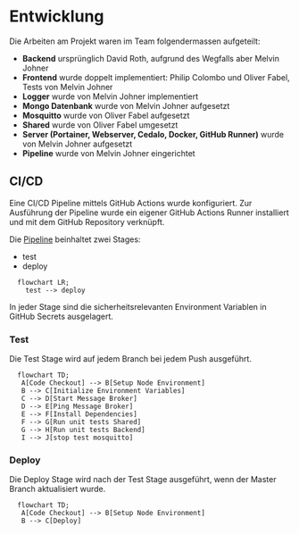 # Entwicklung

Die Arbeiten am Projekt waren im Team folgendermassen aufgeteilt:

* **Backend** ursprünglich David Roth, aufgrund des Wegfalls aber Melvin Johner
* **Frontend** wurde doppelt implementiert: Philip Colombo und Oliver Fabel, Tests von Melvin Johner
* **Logger** wurde von Melvin Johner implementiert
* **Mongo Datenbank** wurde von Melvin Johner aufgesetzt
* **Mosquitto** wurde von Oliver Fabel aufgesetzt
* **Shared** wurde von Oliver Fabel umgesetzt
* **Server (Portainer, Webserver, Cedalo, Docker, GitHub Runner)** wurde von Melvin Johner aufgesetzt
* **Pipeline** wurde von Melvin Johner eingerichtet

## CI/CD
Eine CI/CD Pipeline mittels GitHub Actions wurde konfiguriert.
Zur Ausführung der Pipeline wurde ein eigener GitHub Actions Runner installiert und mit dem GitHub Repository verknüpft.

Die [Pipeline](https://github.com/FHNW-WODSS-FS22/team-document-ofabel/blob/master/.github/workflows/deploy.yml) beinhaltet zwei Stages:

- test
- deploy

```mermaid
  flowchart LR;
    test --> deploy
```
In jeder Stage sind die sicherheitsrelevanten Environment Variablen in GitHub Secrets ausgelagert.


### Test
Die Test Stage wird auf jedem Branch bei jedem Push ausgeführt.
```mermaid
  flowchart TD;
   A[Code Checkout] --> B[Setup Node Environment]
   B --> C[Initialize Environment Variables]
   C --> D[Start Message Broker]
   D --> E[Ping Message Broker]
   E --> F[Install Dependencies]
   F --> G[Run unit tests Shared]
   G --> H[Run unit tests Backend]
   I --> J[stop test mosquitto]
```
### Deploy
Die Deploy Stage wird nach der Test Stage ausgeführt, wenn der Master Branch aktualisiert wurde. 
```mermaid
  flowchart TD;
   A[Code Checkout] --> B[Setup Node Environment]
   B --> C[Deploy]
```
